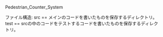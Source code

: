 Pedestrian_Counter_System

ファイル構造:
  src == メインのコードを書いたものを保存するディレクトリ。
  test == srcの中のコードをテストするコードを書いたものを保存するディレクトリ。
